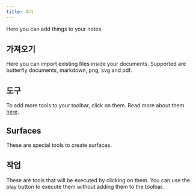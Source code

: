 ```yaml
---
title: 추가
---
```


Here you can add things to your notes.

## 가져오기

Here you can import existing files inside your documents.
Supported are butterfly documents, markdown, png, svg and pdf.

## 도구

To add more tools to your toolbar, click on them.
Read more about them [here](../tools).

## Surfaces

These are special tools to create surfaces.

## 작업

These are tools that will be executed by clicking on them.
You can use the play button to execute them without adding them to the toolbar.
